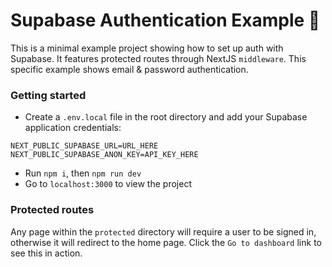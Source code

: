 # Supabase Authentication Example  🔐
This is a minimal example project showing how to set up auth with Supabase. It features protected routes through NextJS `middleware`. This specific example shows email & password authentication.

### Getting started 
- Create a `.env.local` file in the root directory and add your Supabase application credentials:
```
NEXT_PUBLIC_SUPABASE_URL=URL_HERE
NEXT_PUBLIC_SUPABASE_ANON_KEY=API_KEY_HERE
```
- Run `npm i`, then `npm run dev`
- Go to `localhost:3000` to view the project

### Protected routes
Any page within the `protected` directory will require a user to be signed in, otherwise it will redirect to the home page. Click the `Go to dashboard` link to see this in action.
